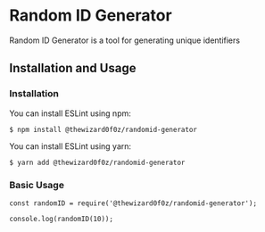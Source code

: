 # Random ID Generator

Random ID Generator is a tool for generating unique identifiers

## Installation and Usage

### Installation

You can install ESLint using npm:

```
$ npm install @thewizard0f0z/randomid-generator
```

You can install ESLint using yarn:

```
$ yarn add @thewizard0f0z/randomid-generator
```

### Basic Usage

```
const randomID = require('@thewizard0f0z/randomid-generator');

console.log(randomID(10));
```

